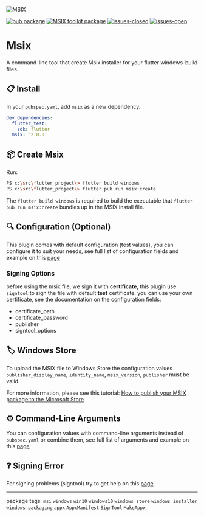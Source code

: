 ![MSIX](https://raw.githubusercontent.com/YehudaKremer/msix/v2.0/documentation/logo/pub-logo.png)

[![pub package](https://img.shields.io/pub/v/msix.svg?color=blue&style=for-the-badge)](https://pub.dev/packages/msix) [![MSIX toolkit package](https://img.shields.io/github/v/tag/microsoft/MSIX-Toolkit?color=blue&label=MSIX-Toolkit&style=for-the-badge)](https://github.com/microsoft/MSIX-Toolkit) [![issues-closed](https://img.shields.io/github/issues-closed/YehudaKremer/msix?color=green&style=for-the-badge)](https://github.com/YehudaKremer/msix/issues?q=is%3Aissue+is%3Aclosed) [![issues-open](https://img.shields.io/github/issues-raw/YehudaKremer/msix?style=for-the-badge)](https://github.com/YehudaKremer/msix/issues)

# Msix
A command-line tool that create Msix installer for your flutter windows-build files.

## :clipboard: Install
In your `pubspec.yaml`, add `msix` as a new dependency.
```yaml
dev_dependencies:
  flutter_test:
    sdk: flutter
  msix: ^2.0.0
```

## :package: Create Msix
Run:
```bash
PS c:\src\flutter_project\> flutter build windows
PS c:\src\flutter_project\> flutter pub run msix:create
```
The `flutter build windows` is required to build the executable that
`flutter pub run msix:create` bundles up in the MSIX install file.

## :mag: Configuration (Optional)
This plugin comes with default configuration (test values),
you can configure it to suit your needs,
see full list of configuration fields and example on this [page](https://github.com/YehudaKremer/msix/blob/main/documentation/configuration.md)

### Signing Options
before using the msix file, we sign it with **certificate**,
this plugin use `signtool` to sign the file with default **test** certificate.
you can use your own certificate, see the documentation on the [configuration](https://github.com/YehudaKremer/msix/blob/main/documentation/configuration.md) fields:
- certificate_path
- certificate_password
- publisher
- signtool_options

## :label: Windows Store
To upload the MSIX file to Windows Store the configuration values `publisher_display_name`, `identity_name`, `msix_version`, `publisher` must be valid.

For more information, please see this tutorial: [How to publish your MSIX package to the Microsoft Store](https://www.advancedinstaller.com/msix-publish-microsoft-store.html)

## :gear: Command-Line Arguments
You can configuration values with command-line arguments instead of `pubspec.yaml` or combine them,
see full list of arguments and example on this [page](https://github.com/YehudaKremer/msix/blob/main/documentation/command-line-arguments.md)

## :question: Signing Error
For signing problems (signtool) try to get help on this [page](https://github.com/YehudaKremer/msix/blob/main/documentation/troubleshoot-signing-errors.md)

---
package tags: `msi` `windows` `win10` `windows10` `windows store` `windows installer` `windows packaging` `appx` `AppxManifest` `SignTool` `MakeAppx`